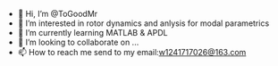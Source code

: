 - 👋 Hi, I’m @ToGoodMr
- 👀 I’m interested in rotor dynamics and anlysis for modal parametrics
- 🌱 I’m currently learning MATLAB & APDL
- 💞️ I’m looking to collaborate on ...
- 📫 How to reach me send to my email:w1241717026@163.com

<!---
ToGoodMr/ToGoodMr is a ✨ special ✨ repository because its `README.md` (this file) appears on your GitHub profile.
You can click the Preview link to take a look at your changes.
--->
